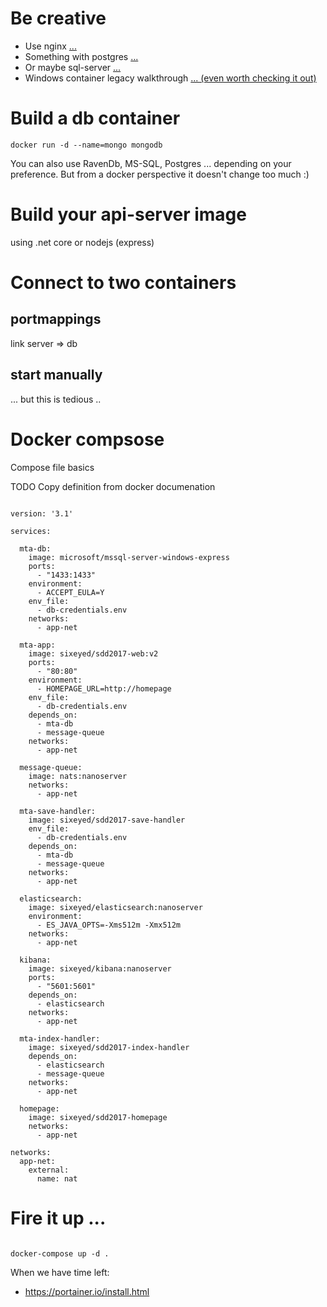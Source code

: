 
# Be creative

- Use nginx [...](http://www.c-sharpcorner.com/article/fun-with-docker-compose-using-net-core-and-nginx/)
- Something with postgres [...](https://github.com/joncloud/dotnet-compose)
- Or maybe sql-server [...](https://docs.docker.com/compose/aspnet-mssql-compose/)
- Windows container legacy walkthrough [... (even worth checking it out)](https://github.com/sixeyed/presentations/tree/master/sdd/sdd-2017)


# Build a db container

```docker
docker run -d --name=mongo mongodb
```

You can also use RavenDb, MS-SQL, Postgres ... depending on your preference. But from a docker perspective it doesn't change too much :)

# Build your api-server image

using .net core or nodejs (express)



# Connect to two containers

## portmappings

link server => db

## start manually

... but this is tedious ..

# Docker compsose 

Compose file basics

TODO Copy definition from docker documenation

```docker-compose

version: '3.1'

services:
  
  mta-db:
    image: microsoft/mssql-server-windows-express
    ports:
      - "1433:1433"
    environment: 
      - ACCEPT_EULA=Y
    env_file:
      - db-credentials.env
    networks:
      - app-net

  mta-app:
    image: sixeyed/sdd2017-web:v2
    ports:
      - "80:80"
    environment:
      - HOMEPAGE_URL=http://homepage
    env_file:
      - db-credentials.env
    depends_on:
      - mta-db
      - message-queue
    networks:
      - app-net

  message-queue:
    image: nats:nanoserver
    networks:
      - app-net

  mta-save-handler:
    image: sixeyed/sdd2017-save-handler
    env_file:
      - db-credentials.env
    depends_on:
      - mta-db
      - message-queue
    networks:
      - app-net

  elasticsearch:
    image: sixeyed/elasticsearch:nanoserver
    environment:
      - ES_JAVA_OPTS=-Xms512m -Xmx512m
    networks:
      - app-net

  kibana:
    image: sixeyed/kibana:nanoserver
    ports:
      - "5601:5601"
    depends_on:
      - elasticsearch
    networks:
      - app-net

  mta-index-handler:
    image: sixeyed/sdd2017-index-handler
    depends_on:
      - elasticsearch
      - message-queue
    networks:
      - app-net

  homepage:
    image: sixeyed/sdd2017-homepage
    networks:
      - app-net

networks:
  app-net:
    external:
      name: nat

```

# Fire it up ...

```docker

docker-compose up -d .
```

When we have time left:
- https://portainer.io/install.html